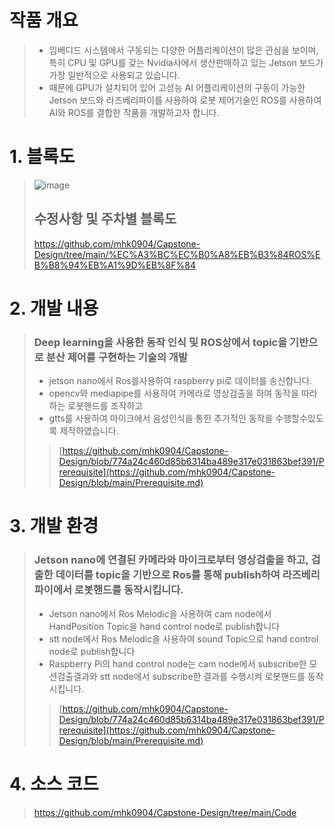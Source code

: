 # 작품 개요
> - 임베디드 시스템에서 구동되는 다양한 어플리케이션이 많은 관심을 보이며, 특히 CPU 및 GPU를 갖는 Nvidia사에서 생산판매하고 있는 Jetson 보드가 가장 일반적으로 사용되고 있습니다.
> - 때문에 GPU가 설치되어 있어 고성능 AI 어플리케이션의 구동이 가능한 Jetson 보드와 라즈베리파이를 사용하여 로봇 제어기술인 ROS를 사용하여 AI와 ROS를 결합한 작품을 개발하고자 합니다.

# 1. 블록도
> ![image](https://user-images.githubusercontent.com/103561996/175265425-872dd966-ef0f-4bd5-84bd-4c4ba31b4091.png)
> ## 수정사항 및 주차별 블록도
> https://github.com/mhk0904/Capstone-Design/tree/main/%EC%A3%BC%EC%B0%A8%EB%B3%84ROS%EB%B8%94%EB%A1%9D%EB%8F%84

# 2. 개발 내용 
> ### Deep learning을 사용한 동작 인식 및 ROS상에서 topic을 기반으로 분산 제어를 구현하는 기술의 개발
> - jetson nano에서 Ros를사용하여 raspberry pi로 데이터를 송신합니다.
> - opencv와 mediapipe를 사용하여 카메라로 영상검출을 하여 동작을 따라하는 로봇핸드를 조작하고
> - gtts를 사용하여 마이크에서 음성인식을 통한 추가적인 동작을 수행할수있도록 제작하였습니다.
> > [https://github.com/mhk0904/Capstone-Design/blob/774a24c460d85b6314ba489e317e031863bef391/Prerequisite](https://github.com/mhk0904/Capstone-Design/blob/main/Prerequisite.md)


# 3. 개발 환경
> ### Jetson nano에 연결된 카메라와 마이크로부터 영상검출을 하고, 검출한 데이터를 topic을 기반으로 Ros를 통해 publish하여 라즈베리파이에서 로봇핸드를 동작시킵니다.
>  - Jetson nano에서 Ros Melodic을 사용하여 cam node에서 HandPosition Topic을 hand control node로 publish합니다
>  - stt node에서 Ros Melodic을 사용하여 sound Topic으로 hand control node로 publish합니다
>  - Raspberry Pi의 hand control node는 cam node에서 subscribe한 모션검출결과와 stt node에서 subscribe한 결과를 수행시켜 로봇핸드를 동작시킵니다.
> > [https://github.com/mhk0904/Capstone-Design/blob/774a24c460d85b6314ba489e317e031863bef391/Prerequisite](https://github.com/mhk0904/Capstone-Design/blob/main/Prerequisite.md)
> > 
# 4. 소스 코드
> https://github.com/mhk0904/Capstone-Design/tree/main/Code
